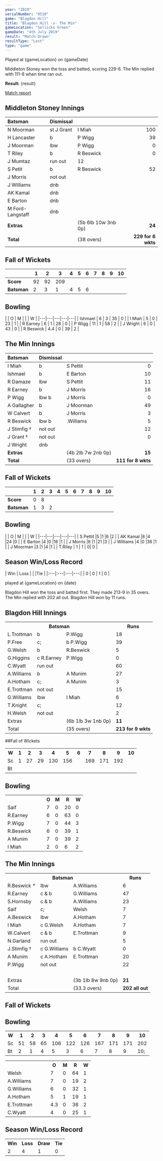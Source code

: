```yaml
---
year: "2019"
serialNumber: "0510" 
game: "Blagdon Hill"
title: "Blagdon Hill -v- The Min"
gameLocation: "Sellicks Green"
gameDate: "4th July 2019"
result: "Match Drawn"
resultType: "Lost"
type: "game"
---
```


Played at {gameLocation} on {gameDate}

Middleton Stoney won the toss and batted, scoring 229-6. The Min replied with 111-8 when time ran out. 

**Result:** {result}

<a href="http://www.middletonstoneycc.co.uk/club-news/2019/mscc-vs-the-min-2019/">Match report</a>

## Middleton Stoney Innings

| Batsman | Dismissal |  |  |
|:---|:---|---|---:|
| N Moorman | st J Grant | I Miah | 100 |
| H Lancaster | b | P Wigg | 39 |
| J Moorman | lbw | P Wigg | 0 |
| T Riley | b | R Beswick | 0 |
| J Mumtaz | run out | 12 |
| S Petit | b | R Beswick | 52 |
| J Morris | not out | |
| J Williams | dnb | |
| AK Kamal | dnb | |
| E Barton | dnb | |
| M Ford-Langstaff | dnb | |
| **Extras** | | (5b 6lb 10w 3nb 0p) | **24** |
| **Total** | | (38 overs) | **229 for 6 wkts** |

## Fall of Wickets

| | 1 | 2 | 3 | 4 | 5 | 6 | 7 | 8 | 9 | 10 |
|---|---|---|---|---|---|---|---|---|---|---|
| **Score** | 92 | 92 | 209 | | | |
| **Batsman** | 2 | 3 | 1 | 4 | 5 | 6 | | |

## Bowling

| | O | M |  |  | W |
|---|---|---|---|---|
| Ishmael | 6 | 3 | 35 | 0 |
| I Miah | 5 | 0 | 23 | 1 |
| R Earney | 6 | 1 | 28 | 0 |
| P Wigg | 11 | 1 | 58 | 2 |
| J Wright | 6 | 0 | 43 | 0 |
| R Beswick | 4.4 | 0 | 39 | 2 |

## The Min Innings

| Batsman | Dismissal |  |  |
|:---|:---|---|---:|
| I Miah | b | S Pettit | 0 |
| Ishmael | b | E Barton | 10 |
| R Damaze | lbw |S Pettit | 11 |
| R Earney | b |J Morris | 16 |
| P Wigg | lbw b |J Morris | 0 |
| A Gallagher | b |J Moorman | 49 |
| W Calvert | b |J Morris | 3 |
| R Beswick | lbw b | .Williams | 5 |
| J Stimfig † | not out | | 12 |
| J Grant † | not out | |0 |
| J Wright | dnb | | |
| **Extras** | | (4b 2lb 7w 2nb 0p) | **15** |
| **Total** | | (33 overs) | **111 for 8 wkts** |

## Fall of Wickets

| | 1 | 2 | 3 | 4 | 5 | 6 | 7 | 8 | 9 | 10 |
|---|---|---|---|---|---|---|---|---|---|---|
| **Score** | 0 | 8 | | | | |
| **Batsman** | 1 | 3 | 2 | | | | | |

## Bowling

| | O | M |  |  | W |
|---|---|---|---|---|
| S Pettit |5 |1 |6 |2 |
| AK Kamal |8 |4 |24 |0 |
| E Barton |4 |0 |16 |1 |
| J Morris |8 |1 |21 |3 |
| J Williams |4 |0 |36 |1 |
| J Moorman |3 |1 |4 |1 |
| T.Riley | 1 | 1 | 0| 0 |

## Season Win/Loss Record

| Win | Loss |  |  |Tie |
|:---|:---|:---|---:|
| 0 | 0 | 1 | 0 |



played at {gameLocation} on {date}

Blagdon Hill won the toss and batted first. They made 213-9 in 35 overs. The Min replied with 202 all out. Blagdon Hill won by 11 runs.


## Blagdon Hill Innings

<table class="listing">
<tbody>
<tr>
<th colspan="3">Batsman</th>
<th>Runs</th>
</tr>
<tr>
<td class="bold">L.Trottman</td>
<td>b</td><td>P.Wigg</td>
<td>18</td>
</tr>
<tr>
<td class="bold">P.Free</td>
<td>c;</td><td>b P.Wigg</td>
<td>39</td>
</tr>
<tr>
<td class="bold">G.Welsh</td>
<td>b</td><td>R.Beswick</td>
<td>5</td>
</tr>
<tr>
<td class="bold">G.Higgins</td>
<td>c R.Earney</td><td>P.Wigg</td>
<td>0</td>
</tr>
<tr>
<td class="bold">C.Wyatt</td>
<td>run out</td><td>&nbsp;</td>
<td>60</td>
</tr>
<tr>
<td class="bold">A.Williams</td>
<td>b</td><td>A Munim</td>
<td>27</td>
</tr>
<tr>
<td class="bold">A.Hotham</td>
<td>c;</td><td>A Munim</td>
<td>3</td>
</tr>
<tr>
<td class="bold">E.Trottman</td>
<td>not out</td><td>&nbsp;</td>
<td>15</td>
</tr>
<tr>
<td class="bold">G.Williams</td>
<td>lbw</td><td>I Miah</td>
<td>6</td>
</tr>
<tr>
<td class="bold">T.Knight</td>
<td>c;</td><td>&nbsp;</td>
<td>12</td>
</tr>
<tr>
<td class="bold">H.Welsh</td>
<td>not out</td><td>&nbsp;</td>
<td>2</td>
</tr>
<tr>
<td class="bold" colspan="2">Extras</td>
<td>(6b 1lb 3w 1nb 0p)</td>
<td><strong>11</strong></td>
</tr>
<tr>
<td class="bold" colspan="2">Total</td>
<td>(35 overs)</td>
<td><strong>213 for 9 wkts </strong></td>
</tr>
</tbody>
</table>

##Fall of Wickets

<table class="listing">
<tbody>
<tr>
<th class="bold">W</th>
<th>1</th>
<th>2</th>
<th>3</th>
<th>4</th>
<th>5</th>
<th>6</th>
<th>7</th>
<th>8</th>
<th>9</th>
<th>10</th>
</tr>
<tr>
<td class="bold">Sc</td>
<td>1</td>
<td>27</td>
<td>29</td>
<td>130</td>
<td>156</td>
<td></td>
<td>169</td>
<td>171</td>
<td>192</td>
<td></td>
</tr>
<tr>
<td class="bold">Bt</td>
<td>&nbsp;</td>
<td>&nbsp;</td>
<td>&nbsp;</td>
<td>&nbsp;</td>
<td>&nbsp;</td>
<td>&nbsp;</td>
<td>&nbsp;</td>
<td>&nbsp;</td>
<td>&nbsp;</td>
<td></td>
</tr>
</tbody>
</table>

## Bowling

<table class="listing">
<tbody>
<tr>
<th width="50%">&nbsp;</th>
<th>O</th>
<th>M</th>
<th>R</th>
<th>W</th>
</tr>
<tr>
<td class="bold">Saif</td>
<td>7</td>
<td>0</td>
<td>20</td>
<td>0</td>
</tr>
<tr>
<td class="bold">R.Earney</td>
<td>6</td>
<td>0</td>
<td>63</td>
<td>0</td>
</tr>
<tr>
<td class="bold">P.Wigg</td>
<td>7</td>
<td>0</td>
<td>44</td>
<td>3</td>
</tr>
<tr>
<td class="bold">R.Beswick</td>
<td>6</td>
<td>0</td>
<td>39</td>
<td>1</td>
</tr>
<tr>
<td class="bold">A Munim</td>
<td>7</td>
<td>0</td>
<td>39</td>
<td>2</td>
</tr>
<tr>
<td class="bold">I Miah</td>
<td>2</td>
<td>0</td>
<td>6</td>
<td>2</td>
</tr>
</tbody>
</table>

## The Min Innings

<table class="listing">
<tbody>
<tr>
<th colspan="3">Batsman</th>
<th>Runs</th>
</tr>
<tr>
<td class="bold">R.Beswick *</td>
<td>lbw</td><td>A.Williams</td>
<td>6</td>
</tr>
<tr>
<td class="bold">R.Earney</td>
<td>c &amp; b</td><td>G.Williams</td>
<td>47</td>
</tr>
<tr>
<td class="bold">S.Hornsby</td>
<td>c &amp; b</td><td>A.Williams</td>
<td>23</td>
</tr>
<tr>
<td class="bold">Saif</td>
<td>c;</td><td>Welsh</td>
<td>7</td>
</tr>
<tr>
<td class="bold">A.Beswick</td>
<td>lbw</td><td>A.Hotham</td>
<td>7</td>
</tr>
<tr>
<td class="bold">I Miah</td>
<td>c G.Welsh</td><td>A.Hotham</td>
<td>7</td>
</tr>
<tr>
<td class="bold">W.Calvert</td>
<td>c &amp; b</td><td>E.Trottman</td>
<td>9</td>
</tr>
<tr>
<td class="bold">N.Garland</td>
<td>run out</td><td>&nbsp;</td>
<td>5</td>
</tr>
<tr>
<td class="bold">J.Stimfig †</td>
<td>c G.Williams</td><td>b C.Wyatt</td>
<td>0</td>
</tr>
<tr>
<td class="bold">A Munim</td>
<td>c A.Hotham</td><td>E.Trottman</td>
<td>20</td>
</tr>
<tr>
<td class="bold">P.Wigg</td>
<td>not out</td><td>&nbsp;</td>
<td>22</td>
</tr>
<tr>
<td class="bold"></td>
<td></td><td>&nbsp;</td>
<td>&nbsp;</td>
</tr>
<tr>
<td class="bold" colspan="2">Extras</td>
<td>(3b 1lb 8w 9nb 0p)</td>
<td><strong>21</strong></td>
</tr>
<tr>
<td class="bold" colspan="2">Total</td>
<td>(33.3 overs)</td>
<td><strong>202 all out</strong></td>
</tr>
</tbody>
</table>

## Fall of Wickets

<table class="listing">
<tbody>
<tr>
<th class="bold">W</th>
<th>1</th>
<th>2</th>
<th>3</th>
<th>4</th>
<th>5</th>
<th>6</th>
<th>7</th>
<th>8</th>
<th>9</th>
<th>10</th>
</tr>
<tr>
<td class="bold">Sc</td>
<td>51</td>
<td>58</td>
<td>65</td>
<td>106</td>
<td>122</td>
<td>126</td>
<td>167</td>
<td>171</td>
<td>171</td>
<td>202</td>
</tr>
<tr>
<td class="bold">Bt</td>
<td>2</td>
<td>1</td>
<td>4</td>
<td>5</td>
<td>3</td>
<td>6</td>
<td>7</td>
<td>8</td>
<td>9</td>
<td>10;</td>

## Bowling

<table class="listing" cellspacing="1">
<tbody>
<tr>
<th width="50%">&nbsp;</th>
<th>O</th>
<th>M</th>
<th>R</th>
<th>W</th>
</tr>
<tr>
<td class="bold">Welsh</td>
<td>7</td>
<td>0</td>
<td>64</td>
<td>1</td>
</tr>
<tr>
<td class="bold">A.Williams</td>
<td>7</td>
<td>0</td>
<td>19</td>
<td>2</td>
</tr>
<tr>
<td class="bold">G.Williams</td>
<td>6</td>
<td>0</td>
<td>32</td>
<td>1</td>
</tr>
<tr>
<td class="bold">A.Hotham</td>
<td>5</td>
<td>1</td>
<td>19</td>
<td>1</td>
</tr>
<tr>
<td class="bold">E.Trottman</td>
<td>4.3</td>
<td>0</td>
<td>36</td>
<td>2</td>
</tr>
<tr>
<td class="bold">C.Wyatt</td>
<td>4</td>
<td>0</td>
<td>25</td>
<td>1</td>
</tr>
</tbody>
</table>

## Season Win/Loss Record

<table class="listing" cellspacing="2">
<tbody>
<tr>
<th>Win</th>
<th>Loss</th>
<th>Draw</th>
<th>Tie</th>
</tr>
<tr>
<td>2</td>
<td>4</td>
<td>1</td>
<td>0</td>
</tr>
</tbody>
</table>
</div>
